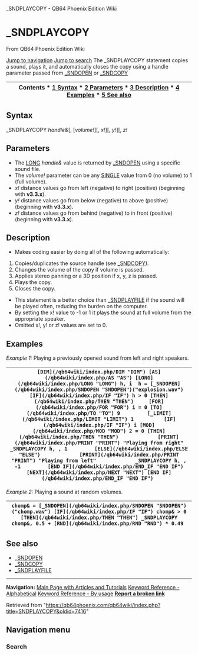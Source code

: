


\_SNDPLAYCOPY - QB64 Phoenix Edition Wiki








# \_SNDPLAYCOPY



From QB64 Phoenix Edition Wiki



[Jump to navigation](#mw-head)
[Jump to search](#searchInput)
The \_SNDPLAYCOPY statement copies a sound, plays it, and automatically closes the copy using a handle parameter passed from [\_SNDOPEN](/qb64wiki/index.php/SNDOPEN "SNDOPEN") or [\_SNDCOPY](/qb64wiki/index.php/SNDCOPY "SNDCOPY")


  






| Contents * [1 Syntax](#Syntax) * [2 Parameters](#Parameters) * [3 Description](#Description) * [4 Examples](#Examples) * [5 See also](#See_also) |
| --- |


## Syntax


\_SNDPLAYCOPY *handle&*[, [*volume!*][, *x!*][, *y!*][, *z!*
  




## Parameters


* The [LONG](/qb64wiki/index.php/LONG "LONG") *handle&* value is returned by [\_SNDOPEN](/qb64wiki/index.php/SNDOPEN "SNDOPEN") using a specific sound file.
* The *volume!* parameter can be any [SINGLE](/qb64wiki/index.php/SINGLE "SINGLE") value from 0 (no volume) to 1 (full volume).
* *x!* distance values go from left (negative) to right (positive) (beginning with **v3.3.x**).
* *y!* distance values go from below (negative) to above (positive) (beginning with **v3.3.x**).
* *z!* distance values go from behind (negative) to in front (positive) (beginning with **v3.3.x**).


  




## Description


* Makes coding easier by doing all of the following automatically:


1. Copies/duplicates the source handle (see [\_SNDCOPY](/qb64wiki/index.php/SNDCOPY "SNDCOPY")).
2. Changes the volume of the copy if volume is passed.
3. Applies stereo panning or a 3D position if x, y, z is passed.
4. Plays the copy.
5. Closes the copy.

* This statement is a better choice than [\_SNDPLAYFILE](/qb64wiki/index.php/SNDPLAYFILE "SNDPLAYFILE") if the sound will be played often, reducing the burden on the computer.
* By setting the x! value to -1 or 1 it plays the sound at full volume from the appropriate speaker.
* Omitted x!, y! or z! values are set to 0.


  




## Examples


*Example 1:* Playing a previously opened sound from left and right speakers.





| ``` [DIM](/qb64wiki/index.php/DIM "DIM") [AS](/qb64wiki/index.php/AS "AS") [LONG](/qb64wiki/index.php/LONG "LONG") h, i  h = [_SNDOPEN](/qb64wiki/index.php/SNDOPEN "SNDOPEN")("explosion.wav")  [IF](/qb64wiki/index.php/IF "IF") h > 0 [THEN](/qb64wiki/index.php/THEN "THEN")     [FOR](/qb64wiki/index.php/FOR "FOR") i = 0 [TO](/qb64wiki/index.php/TO "TO") 9         [_LIMIT](/qb64wiki/index.php/LIMIT "LIMIT") 1          [IF](/qb64wiki/index.php/IF "IF") i [MOD](/qb64wiki/index.php/MOD "MOD") 2 = 0 [THEN](/qb64wiki/index.php/THEN "THEN")             [PRINT](/qb64wiki/index.php/PRINT "PRINT") "Playing from right"             _SNDPLAYCOPY h, , 1         [ELSE](/qb64wiki/index.php/ELSE "ELSE")             [PRINT](/qb64wiki/index.php/PRINT "PRINT") "Playing from left"             _SNDPLAYCOPY h, , -1         [END IF](/qb64wiki/index.php/END_IF "END IF")     [NEXT](/qb64wiki/index.php/NEXT "NEXT") [END IF](/qb64wiki/index.php/END_IF "END IF")  ``` |
| --- |


  

*Example 2:* Playing a sound at random volumes.





| ``` chomp& = [_SNDOPEN](/qb64wiki/index.php/SNDOPEN "SNDOPEN")("chomp.wav") [IF](/qb64wiki/index.php/IF "IF") chomp& > 0 [THEN](/qb64wiki/index.php/THEN "THEN") _SNDPLAYCOPY chomp&, 0.5 + [RND](/qb64wiki/index.php/RND "RND") * 0.49  ``` |
| --- |


  




## See also


* [\_SNDOPEN](/qb64wiki/index.php/SNDOPEN "SNDOPEN")
* [\_SNDCOPY](/qb64wiki/index.php/SNDCOPY "SNDCOPY")
* [\_SNDPLAYFILE](/qb64wiki/index.php/SNDPLAYFILE "SNDPLAYFILE")


  






---


**Navigation:**
[Main Page with Articles and Tutorials](/qb64wiki/index.php/Main_Page "Main Page")
[Keyword Reference - Alphabetical](/qb64wiki/index.php/Keyword_Reference_-_Alphabetical "Keyword Reference - Alphabetical")
[Keyword Reference - By usage](/qb64wiki/index.php/Keyword_Reference_-_By_usage "Keyword Reference - By usage")
**[Report a broken link](https://qb64phoenix.com/forum/showthread.php?tid=2800)**  





Retrieved from "<https://qb64phoenix.com/qb64wiki/index.php?title=SNDPLAYCOPY&oldid=7416>"




## Navigation menu








### Search





















